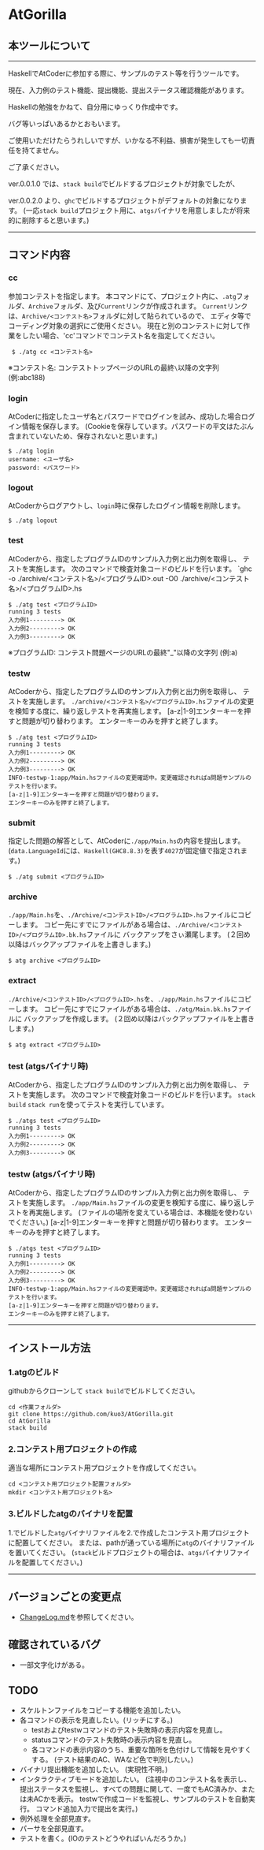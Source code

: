 # AtGorilla
## 本ツールについて
---
HaskellでAtCoderに参加する際に、サンプルのテスト等を行うツールです。
  
現在、入力例のテスト機能、提出機能、提出ステータス確認機能があります。
  
  
Haskellの勉強をかねて、自分用にゆっくり作成中です。
  
    
バグ等いっぱいあるかとおもいます。
  
ご使用いただけたらうれしいですが、いかなる不利益、損害が発生しても一切責任を持てません。
  
ご了承ください。
  
  
ver.0.0.1.0 では、`stack build`でビルドするプロジェクトが対象でしたが、
  
ver.0.0.2.0 より、`ghc`でビルドするプロジェクトがデフォルトの対象になります。
(一応`stack build`プロジェクト用に、`atgs`バイナリを用意しましたが将来的に削除すると思います。)


---
## コマンド内容

### cc

参加コンテストを指定します。
本コマンドにて、プロジェクト内に、`.atg`フォルダ、`Archive`フォルダ、及び`Current`リンクが作成されます。
`Current`リンクは、`Archive/<コンテスト名>`フォルダに対して貼られているので、
エディタ等でコーディング対象の選択にご使用ください。
現在と別のコンテストに対して作業をしたい場合、'cc'コマンドでコンテスト名を指定してください。
```
 $ ./atg cc <コンテスト名>
```
※コンテスト名: コンテストトップページのURLの最終`\`以降の文字列 (例:abc188)

### login

AtCoderに指定したユーザ名とパスワードでログインを試み、成功した場合ログイン情報を保存します。
(Cookieを保存しています。パスワードの平文はたぶん含まれていないため、保存されないと思います。)
```
$ ./atg login
username: <ユーザ名>
password: <パスワード>
```

### logout

AtCoderからログアウトし、`login`時に保存したログイン情報を削除します。
```
$ ./atg logout
```

### test

AtCoderから、指定したプログラムIDのサンプル入力例と出力例を取得し、
テストを実施します。
次のコマンドで検査対象コードのビルドを行います。
`ghc -o ./archive/<コンテスト名>/<プログラムID>.out -O0 ./archive/<コンテスト名>/<プログラムID>.hs

```
$ ./atg test <プログラムID>
running 3 tests
入力例1---------> OK
入力例2---------> OK
入力例3---------> OK
```
※プログラムID: コンテスト問題ページのURLの最終\"_\"以降の文字列 (例:a)

### testw

AtCoderから、指定したプログラムIDのサンプル入力例と出力例を取得し、
テストを実施します。
`./archive/<コンテスト名>/<プログラムID>.hs`ファイルの変更を検知する度に、繰り返しテストを再実施します。
[a-z|1-9]エンターキーを押すと問題が切り替わります。
エンターキーのみを押すと終了します。

```
$ ./atg test <プログラムID>
running 3 tests
入力例1---------> OK
入力例2---------> OK
入力例3---------> OK
INFO-testwp-1:app/Main.hsファイルの変更確認中。変更確認されればa問題サンプルのテストを行います。
[a-z|1-9]エンターキーを押すと問題が切り替わります。
エンターキーのみを押すと終了します。
```
### submit

指定した問題の解答として、AtCoderに`./app/Main.hs`の内容を提出します。
(`data.LanguageId`には、`Haskell(GHC8.8.3)`を表す`4027`が固定値で指定されます。)
```
$ ./atg submit <プログラムID>
```
### archive
`./app/Main.hs`を、`./Archive/<コンテストID>/<プログラムID>.hs`ファイルにコピーします。
コピー先にすでにファイルがある場合は、`./Archive/<コンテストID>/<プログラムID>.bk.hs`ファイルに
バックアップをさぃ瀬尾します。
(２回め以降はバックアップファイルを上書きします。)
```
$ atg archive <プログラムID>
```
### extract
`./Archive/<コンテストID>/<プログラムID>.hs`を、`./app/Main.hs`ファイルにコピーします。
コピー先にすでにファイルがある場合は、`./atg/Main.bk.hs`ファイルに
バックアップを作成します。
(２回め以降はバックアップファイルを上書きします。)

```
$ atg extract <プログラムID>
```



### test (atgsバイナリ時)

AtCoderから、指定したプログラムIDのサンプル入力例と出力例を取得し、
テストを実施します。
次のコマンドで検査対象コードのビルドを行います。
`stack build`
`stack run`を使ってテストを実行しています。

```
$ ./atgs test <プログラムID>
running 3 tests
入力例1---------> OK
入力例2---------> OK
入力例3---------> OK
```

### testw (atgsバイナリ時)

AtCoderから、指定したプログラムIDのサンプル入力例と出力例を取得し、
テストを実施します。
`./app/Main.hs`ファイルの変更を検知する度に、繰り返しテストを再実施します。
(ファイルの場所を変えている場合は、本機能を使わないでください。)
[a-z|1-9]エンターキーを押すと問題が切り替わります。
エンターキーのみを押すと終了します。

```
$ ./atgs test <プログラムID>
running 3 tests
入力例1---------> OK
入力例2---------> OK
入力例3---------> OK
INFO-testwp-1:app/Main.hsファイルの変更確認中。変更確認されればa問題サンプルのテストを行います。
[a-z|1-9]エンターキーを押すと問題が切り替わります。
エンターキーのみを押すと終了します。
```
---
## インストール方法
### 1.atgのビルド
githubからクローンして `stack build`でビルドしてください。
```
cd <作業フォルダ>
git clone https://github.com/kuo3/AtGorilla.git
cd AtGorilla
stack build
```
### 2.コンテスト用プロジェクトの作成
適当な場所にコンテスト用プロジェクトを作成してください。
```
cd <コンテスト用プロジェクト配置フォルダ>
mkdir <コンテスト用プロジェクト名>
```
### 3.ビルドしたatgのバイナリを配置
1.でビルドした`atg`バイナリファイルを2.で作成したコンテスト用プロジェクトに配置してください。
または、pathが通っている場所に`atg`のバイナリファイルを置いてください。
(`stack`ビルドプロジェクトの場合は、`atgs`バイナリファイルを配置してください。)

---
## バージョンごとの変更点
- [ChangeLog.md](ChangeLog.md)を参照してください。
## 確認されているバグ
- 一部文字化けがある。
## TODO
- スケルトンファイルをコピーする機能を追加したい。
- 各コマンドの表示を見直したい。(リッチにする。)
    - testおよびtestwコマンドのテスト失敗時の表示内容を見直し。
    - statusコマンドのテスト失敗時の表示内容を見直し。
    - 各コマンドの表示内容のうち、重要な箇所を色付けして情報を見やすくする。
      (テスト結果のAC、WAなど色で判別したい。)
- バイナリ提出機能を追加したい。
    (実現性不明。)
- インタラクティブモードを追加したい。
    (注視中のコンテスト名を表示し、提出ステータスを監視し、すべての問題に関して、一度でもAC済みか、または未ACかを表示。
     testwで作成コードを監視し、サンプルのテストを自動実行。
     コマンド追加入力で提出を実行。)
- 例外処理を全部見直す。
- パーサを全部見直す。
- テストを書く。(IOのテストどうやればいんだろうか。)
